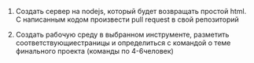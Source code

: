 1. Создать сервер на nodejs, который будет возвращать простой html. 
   С написанным кодом произвести pull request в свой репозиторий

2. Создать рабочую среду в выбранном инструменте, разметить соответствующиестраницы 
   и определиться с командой о теме финального проекта (команды по 4-6человек)
